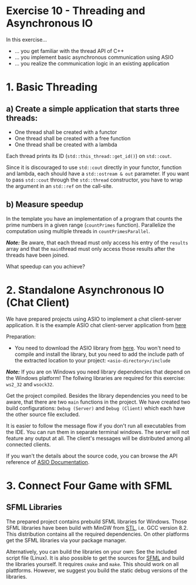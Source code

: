 # Exercise 10 - Threading and Asynchronous IO

In this exercise...

* ... you get familiar with the thread API of C++
* ... you implement basic asynchronous communication using ASIO
* ... you realize the communication logic in an existing application


# 1. Basic Threading

## a) Create a simple application that starts three threads:

* One thread shall be created with a functor
* One thread shall be created with a free function
* One thread shall be created with a lambda

Each thread prints its ID (`std::this_thread::get_id()`) on `std::cout`.

Since it is discouraged to use `std::cout` directly in your functor, function and lambda, each should have a `std::ostream & out` parameter. If you want to pass `std::cout` through the `std::thread` constructor, you have to wrap the argument in an `std::ref` on the call-site.

## b) Measure speedup
In the template you have an implementation of a program that counts the prime numbers in a given range (`countPrimes` function). Parallelize the computation using multiple threads in `countPrimesParallel`.

***Note:*** Be aware, that each thread must only access his entry of the `results` array and that the `main`thread must only access those results after the threads have been joined.

What speedup can you achieve?

# 2. Standalone Asynchronous IO (Chat Client)

We have prepared projects using ASIO to implement a chat client-server application. It is the example ASIO chat client-server application from [here](https://think-async.com/Asio/asio-1.12.2/doc/asio/examples/cpp11_examples.html)

Preparation:
 * You need to download the ASIO library from [here](https://think-async.com/Asio/). You won't need to compile and install the library, but you need to add the include path of the extracted location to your project: `<asio-directory>/include`
 

***Note:*** If you are on Windows you need library dependencies that depend on the Windows platform! The follwing libraries are required for this exercise: `ws2_32` and `wsock32`.

Get the project compiled. Besides the library dependencies you need to be aware, that there are two `main` functions in the project. We have created two build configurations: `Debug (Server)` and `Debug (Client)` which each have the other source file excluded.

It is easier to follow the message flow if you don't run all executables from the IDE. You can run them in separate terminal windows. The server will not feature any output at all. The client's messages will be distributed among all connected clients.

If you wan't the details about the source code, you can browse the API reference of [ASIO Documentation](https://think-async.com/asio/asio-1.12.2/doc/).


# 3. Connect Four Game with SFML


## SFML Libraries
The prepared project contains prebuild SFML libraries for Windows. Those SFML libraries have been build with MinGW from [STL](https://nuwen.net/mingw.html), i.e. GCC version 8.2. This distribution contains all the required dependencies. On other platforms get the SFML libraries via your package manager.

Alternatively, you can build the libraries on your own: See the included script file (Linux). It is also possible to get the sources for [SFML](https://www.sfml-dev.org/) and build the libraries yourself. It requires `cmake` and `make`. This should work on all plattforms. However, we suggest you build the static debug versions of the libraries.